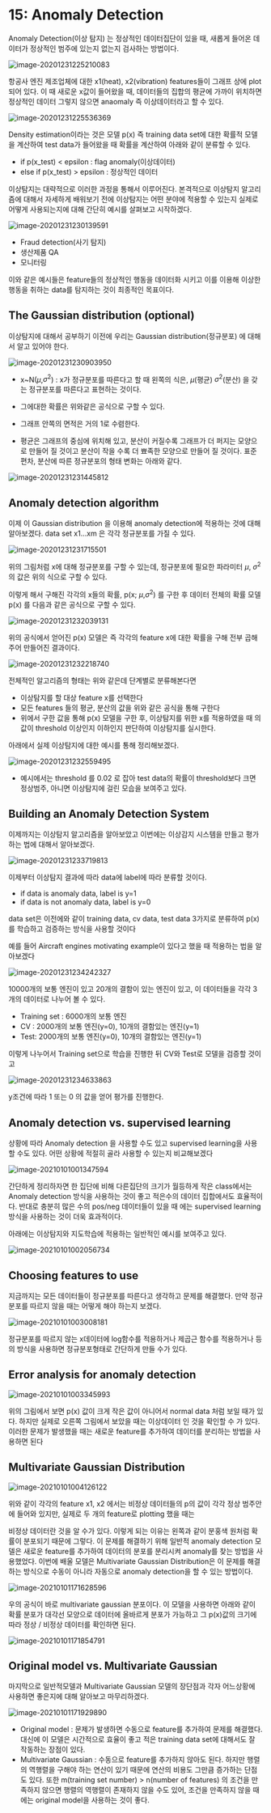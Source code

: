 # 15: Anomaly **Detection**

Anomaly Detection(이상 탐지) 는 정상적인 데이터집단이 있을 때, 새롭게 들어온 데이터가 정상적인 범주에 있는지 없는지 검사하는 방법이다.

![image-20201231225210083](이미지/130.png)

항공사 엔진 제조업체에 대한  x1(heat), x2(vibration) features들이 그래프 상에 plot되어 있다. 이 때 새로운 x값이 들어왔을 때, 데이터들의 집합의 평균에 가까이 위치하면 정상적인 데이터 그렇지 않으면 anaomaly 즉 이상데이터라고 할 수 있다.  

![image-20201231225536369](이미지/111.png)

Density estimation이라는 것은 모델 p(x) 즉 training data set에 대한 확률적 모델을 계산하여 test data가 들어왔을 때 확률을 계산하여 아래와 같이 분류할 수 있다.

* if p(x_test) < epsilon  :  flag anomaly(이상데이터)
* else if p(x_test) > epsilon  : 정상적인 데이터

이상탐지는 대략적으로 이러한 과정을 통해서 이루어진다. 본격적으로 이상탐지 알고리즘에 대해서 자세하게 배워보기 전에 이상탐지는 어떤 분야에 적용할 수 있는지 실제로 어떻게 사용되는지에 대해 간단히 예시를 살펴보고 시작하겠다.

![image-20201231230139591](이미지/112.png)

* Fraud detection(사기 탐지)
* 생산제품 QA
* 모니터링

이와 같은 예시들은 feature들의 정상적인 행동을 데이터화 시키고 이를 이용해 이상한 행동을 취하는 data를 탐지하는 것이 최종적인 목표이다.

## **The Gaussian distribution (optional)**

이상탐지에 대해서 공부하기 이전에 우리는 Gaussian distribution(정규분포) 에 대해서 알고 있어야 한다. 

![image-20201231230903950](이미지/113.png)

* x~N($\mu$,$\sigma^2$) : x가 정규분포를 따른다고 할 때 왼쪽의 식은, $\mu$(평균)  $\sigma^2$(분산) 을 갖는 정규분포를 따른다고 표현하는 것이다.

* 그에대한 확률은 위와같은 공식으로 구할 수 있다.
* 그래프 안쪽의 면적은 거의 1로 수렴한다.
* 평균은 그래프의 중심에 위치해 있고, 분산이 커질수록 그래프가 더 퍼지는 모양으로 만들어 질 것이고 분산이 작을 수록 더 뾰족한 모양으로 만들어 질 것이다. 표준편차, 분산에 따른 정규분포의 형태 변화는 아래와 같다.

![image-20201231231445812](이미지/114.png)

## **Anomaly detection algorithm**

이제 이 Gaussian distribution 을 이용해 anomaly detection에 적용하는 것에 대해 알아보겠다. data set x1...xm 은 각각 정규분포를 가질 수 있다.

![image-20201231231715501](이미지/115.png)

위의 그림처럼 x에 대해 정규분포를 구할 수 있는데, 정규분포에 필요한 파라미터 $\mu$, $\sigma^2$ 의 값은 위의 식으로 구할 수 있다.

이렇게 해서 구해진 각각의 x들의 확률, p(x; $\mu$,$\sigma^2$) 를 구한 후 데이터 전체의 확률 모델 p(x) 를 다음과 같은 공식으로 구할 수 있다.

![image-20201231232039131](이미지/116.png)

위의 공식에서 얻어진 p(x) 모델은 즉 각각의 feature x에 대한 확률을 구해 전부 곱해주어 만들어진 결과이다.

![image-20201231232218740](이미지/117.png)

전체적인 알고리즘의 형태는 위와 같은데 단계별로 분류해본다면

* 이상탐지를 할 대상 feature x를 선택한다
* 모든 features 들의 평균, 분산의 값을 위와 같은 공식을 통해 구한다
* 위에서 구한 값을 통해 p(x) 모델을 구한 후, 이상탐지를 위한 x를 적용하였을 때 의 값이 threshold 이상인지 이하인지 판단하여 이상탐지를 실시한다.

아래에서 실제 이상탐지에 대한 예시를 통해 정리해보겠다.

![image-20201231232559495](이미지/118.png)

* 예시에서는 threshold 를 0.02 로 잡아 test data의 확률이 threshold보다 크면 정상범주, 아니면 이상탐지에 걸린 모습을 보여주고 있다.

## Building an Anomaly Detection System

이제까지는 이상탐지 알고리즘을 알아보았고 이번에는 이상감지 시스템을 만들고 평가하는 법에 대해서 알아보겠다.

![image-20201231233719813](이미지/119.png)

이제부터 이상탐지 결과에 따라 data에 label에 따라 분류할 것이다.

* if data is anomaly data, label is y=1
* if data is not anomaly data, label is y=0

data set은 이전에와 같이 training data, cv data, test data  3가지로 분류하여 p(x) 를 학습하고 검증하는 방식을 사용할 것이다

예를 들어 Aircraft engines motivating example이 있다고 했을 때 적용하는 법을 알아보겠다

![image-20201231234242327](이미지/120.png)

10000개의 보통 엔진이 있고 20개의 결함이 있는 엔진이 있고, 이 데이터들을 각각 3개의 데이터로 나누어 볼 수 있다.

* Training set : 6000개의 보통 엔진
* CV : 2000개의 보통 엔진(y=0), 10개의 결함있는 엔진(y=1)
* Test: 2000개의 보통 엔진(y=0), 10개의 결함있는 엔진(y=1)

이렇게 나누어서 Training set으로 학습을 진행한 뒤 CV와 Test로 모델을 검증할 것이고 

![image-20201231234633863](이미지/121.png)

y조건에 따라 1 또는 0 의 값을 얻어 평가를 진행한다.

## **Anomaly detection vs. supervised learning**

상황에 따라 Anomaly detection 을 사용할 수도 있고 supervised learning을 사용할 수도 있다. 어떤 상황에 적절히 골라 사용할 수 있는지 비교해보겠다

![image-20210101001347594](이미지/122.png)

간단하게 정리하자면 한 집단에 비해 다른집단의 크기가 월등하게 작은 class에서는 Anomaly detection 방식을 사용하는 것이 좋고 적은수의 데이터 집합에서도 효율적이다. 반대로 충분히 많은 수의 pos/neg 데이터들이 있을 때 에는 supervised learning방식을 사용하는 것이 더욱 효과적이다.

아래에는 이상탐지와 지도학습에 적용하는 일반적인 예시를 보여주고 있다.

![image-20210101002056734](이미지/123.png)

## **Choosing features to use**

지금까지는 모든 데이터들이 정규분포를 따른다고 생각하고 문제를 해결했다. 만약 정규분포를 따르지 않을 때는 어떻게 해야 하는지 보겠다.

![image-20210101003008181](이미지/124.png)

정규분포를 따르지 않는 x데이터에 log함수를 적용하거나 제곱근 함수를 적용하거나 등의 방식을 사용하면 정규분포형태로 간단하게 만들 수가 있다.

## Error analysis for anomaly detection

![image-20210101003345993](이미지/125.png)

위의 그림에서 보면 p(x) 값이 크게 작은 값이 아니어서 normal data 처럼 보일 때가 있다. 하지만 실제로 오른쪽 그림에서 보았을 때는 이상데이터 인 것을 확인할 수 가 있다. 이러한 문제가 발생했을 때는 새로운 feature를 추가하여 데이터를 분리하는 방법을 사용하면 된다 

## Multivariate Gaussian Distribution

![image-20210101004126122](이미지/126.png)

위와 같이 각각의 feature x1, x2 에서는 비정상 데이터들의 p의 값이 각각 정상 범주안에 들어와 있지만, 실제로 두 개의 feature로 plotting 했을 때는

비정상 데이터란 것을 알 수가 있다. 이렇게 되는 이유는 왼쪽과 같이 분홍색 원처럼 확률이 분포되기 때문에 그렇다. 이 문제를 해결하기 위해 일반적 anomaly detection 모델은 새로운 feature를 추가하여 데이터의 분포를 분리시켜 anomaly를 찾는 방법을 사용했었다. 이번에 배울 모델은 Multivariate Gaussian Distribution은 이 문제를 해결하는 방식으로 수동이 아니라 자동으로 anomaly detection을 할 수 있는 방법이다.

![image-20210101171628596](이미지/127.png)

우의 공식이 바로 multivariate gaussian 분포이다. 이 모델을 사용하면 아래와 같이 확률 분포가 대각선 모양으로 데이터에 올바르게 분포가 가능하고 그 p(x)값의 크기에 따라 정상 / 비정상 데이터를 확인하면 된다.

![image-20210101171854791](이미지/128.png)



## **Original model vs. Multivariate Gaussian**

마지막으로 일반적모델과 Multivariate Gaussian 모델의 장단점과 각자 어느상황에 사용하면 좋은지에 대해 알아보고 마무리하겠다.

![image-20210101171929890](이미지/129.png)

* Original model : 문제가 발생하면 수동으로 feature를 추가하여 문제를 해결했다. 대신에 이 모델은 시간적으로 효율이 좋고 적은 training data set에 대해서도 잘 작동하는 장점이 있다.
* Multivariate Gaussian : 수동으로 feature를 추가하지 않아도 된다. 하지만 행렬의 역행렬을 구해야 하는 연산이 있기 때문에 연산의 비용도 그만큼 증가하는 단점도 있다. 또한 m(training set number) > n(number of features) 의 조건을 만족하지 않으면 행렬의 역행렬이 존재하지 않을 수도 있어, 조건을 만족하지 않을 때에는 original model을 사용하는  것이 좋다.

 
